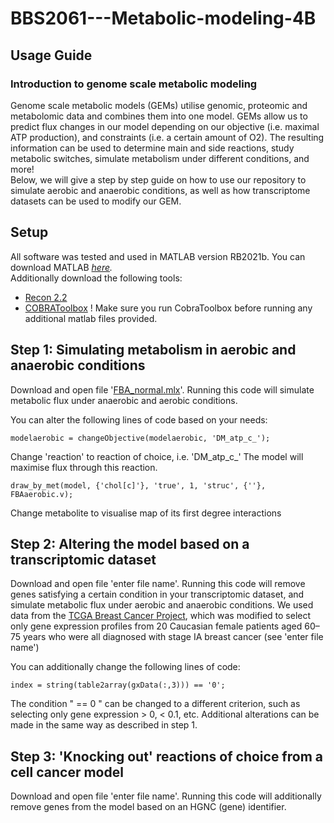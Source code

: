 # BBS2061---Metabolic-modeling-4B

## Usage Guide

### Introduction to genome scale metabolic modeling
Genome scale metabolic models (GEMs) utilise genomic, proteomic and metabolomic data and combines them into one model.
GEMs allow us to predict flux changes in our model depending on our objective (i.e. maximal ATP production), and constraints (i.e. a certain amount of O2).
The resulting information can be used to determine main and side reactions, study metabolic switches, simulate metabolism under different conditions, and more!\
Below, we will give a step by step guide on how to use our repository to simulate aerobic and anaerobic conditions, as well as how transcriptome datasets can be used to modify our GEM. 

## Setup

All software was tested and used in MATLAB version RB2021b. You can download MATLAB _[here](https://matlab.mathworks.com)._\
Additionally download the following tools:
+ [Recon 2.2](https://www.ebi.ac.uk/biomodels/MODEL1603150001)
+ [COBRAToolbox](https://opencobra.github.io/cobratoolbox/stable/installation.html)
! Make sure you run CobraToolbox before running any additional matlab files provided. 


## Step 1: Simulating metabolism in aerobic and anaerobic conditions

Download and open file '[FBA_normal.mlx](main/FBA_normal.mlx)'. Running this code will simulate metabolic flux under anaerobic and aerobic conditions.

You can alter the following lines of code based on your needs:
```
modelaerobic = changeObjective(modelaerobic, 'DM_atp_c_');
```
Change 'reaction' to reaction of choice, i.e. 'DM_atp_c_' The model will maximise flux through this reaction.
```
draw_by_met(model, {'chol[c]'}, 'true', 1, 'struc', {''}, FBAaerobic.v);
```
Change metabolite to visualise map of its first degree interactions

## Step 2: Altering the model based on a transcriptomic dataset

Download and open file 'enter file name'. Running this code will remove genes satisfying a certain condition in your transcriptomic dataset, and simulate metabolic flux under aerobic and anaerobic conditions.
We used data from the [TCGA Breast Cancer Project](https://www.cancerimagingarchive.net/collection/tcga-brca/), which was modified to select only gene expression profiles from 20 Caucasian female patients aged 60–75 years who were all diagnosed with stage IA breast cancer (see 'enter file name')

You can additionally change the following lines of code:
```
index = string(table2array(gxData(:,3))) == '0';
```
The condition " == 0 " can be changed to a different criterion, such as selecting only gene expression > 0,  < 0.1, etc. 
Additional alterations can be made in the same way as described in step 1.

## Step 3: 'Knocking out' reactions of choice from a cell cancer model

Download and open file 'enter file name'. Running this code will additionally remove genes from the model based on an HGNC (gene) identifier.



